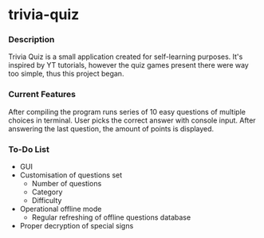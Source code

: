 # trivia-quiz

### Description
Trivia Quiz is a small application created for self-learning purposes. It's inspired by YT tutorials, however the quiz games present there were way too simple, thus this project began.
### Current Features
After compiling the program runs series of 10 easy questions of multiple choices in terminal. User picks the correct answer with console input. After answering the last question, the amount of points is displayed.
### To-Do List
* GUI
* Customisation of questions set
  * Number of questions 
  * Category
  * Difficulty
* Operational offline mode
  * Regular refreshing of offline questions database
* Proper decryption of special signs
